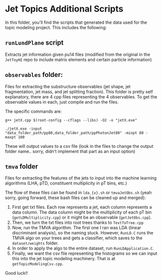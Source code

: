 # Jet Topics Additional Scripts

In this folder, you'll find the scripts that generated the data used for the topic modeling project. This includes the following:


## `runLundPlane` script
Extracts jet information given pu14 files (modified from the original in the `JetToyHI` repo to include matrix elements and certain particle information)


## `observables` folder:
Files for extracting the substructure observables (jet shape, jet fragmentation, jet mass, and jet splitting fraction). This folder is pretty self explanatory, there are 4 cpp files representing the 4 observables. To get the observable values in each, just compile and run the files.

The specific commands are:
```
g++ jetX.cpp $(root-config --cflags --libs) -O2 -o "jetX.exe"

./jetX.exe -input "data_folder_path/pp80,data_folder_path/ppPhotonJet80" -minpt 80 -maxpt 100
```

These will output values to a csv file (look in the files to change the output folder name.. sorry, didn't implement that part as an input option)

## `tmva` folder
Files for extracting the features of the jets to input into the machine learning algorithms (LHA, pTD, constituent multiplicity in pT bins, etc.)

The flow of these files can be found in `lda_{x}.sh` or `tmvaJetObs.sh` (yeah sorry, going forward, these bash files can be cleaned up and merged):

1) First get txt files. Each row represents a jet, each column represents a data column. The data column might be the multiplicity of each pT bin (`getLDMultiplicity.cpp`) or it might be an observable (`getJetObs.cpp`).
2) Then, we turn the txt files into root trees thanks to `TextToTree.cpp`
3) Now, run the TMVA algorithm. The first one I ran was LDA (linear discriminant analysis), so the naming stuck. However, `RunLD.C` runs the TMVA algo on your trees and gets a classifier, which saves to the `dataset/weights` folder.
4) In order to apply the algo to the entire dataset, run `RunLDApplication.C`.
5) Finally, we want the csv file representing the histograms so we can input this into the jet topic modeling machinery. That is at `getTopicModelingCsv.cpp`.

Good luck!!